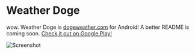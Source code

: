 # Weather Doge
wow. Weather Doge is [dogeweather.com](http://dogeweather.com/) for Android! A better README is coming soon. [Check it out on Google Play!](https://play.google.com/store/apps/details?id=com.versobit.weatherdoge)

![Screenshot](https://raw.github.com/VersoBit/WeatherDoge/master/images/BelAirNexus5_1000.png)